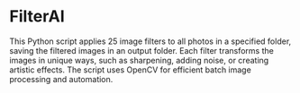 # FilterAI
This Python script applies 25 image filters to all photos in a specified folder, saving the filtered images in an output folder. Each filter transforms the images in unique ways, such as sharpening, adding noise, or creating artistic effects. The script uses OpenCV for efficient batch image processing and automation.
